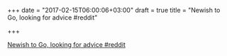 +++
date = "2017-02-15T06:00:06+03:00"
draft = true
title = "Newish to Go, looking for advice  #reddit"

+++

<p><a href="https://t.co/XS62JC6s8G">Newish to Go, looking for advice  #reddit</a></p>
